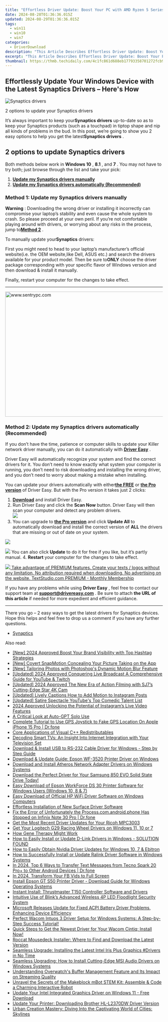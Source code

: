```yaml
---
title: "Effortless Driver Update: Boost Your PC with AMD Ryzen 5 Series (Ryzen 5 2600) Graphics Software"
date: 2024-08-28T01:36:36.015Z
updated: 2024-08-29T01:36:36.015Z
tags:
  - win11
  - win10
  - win7
categories:
  - DriverDownload
description: "This Article Describes Effortless Driver Update: Boost Your PC with AMD Ryzen 5 Series (Ryzen 5 2600) Graphics Software"
excerpt: "This Article Describes Effortless Driver Update: Boost Your PC with AMD Ryzen 5 Series (Ryzen 5 2600) Graphics Software"
thumbnail: https://thmb.techidaily.com/4c1fc861d688eb17793358701272fcb990bfc951646524d04a51586ab07132c7.jpg
---
```


## Effortlessly Update Your Windows Device with the Latest Synaptics Drivers – Here's How

![Synaptics drivers ](https://images.drivereasy.com/wp-content/uploads/2018/12/img_5c048f1b435b6.jpg)

 2 options to update your Synaptics drivers

 It’s always important to keep your**Synaptics drivers** up-to-date so as to keep your Synaptics products (such as a touchpad) in tiptop shape and nip all kinds of problems in the bud. In this post, we’re going to show you 2 easy options to help you get the latest**Synaptics drivers** .

## 2 options to update Synaptics drivers

 Both methods below work in **Windows 10** , **8.1** , and **7** . You may not have to try both; just browse through the list and take your pick:

1. [**Update my Synaptics drivers manually**](https://tools.techidaily.com/drivereasy/download/)
2. [**Update my Synaptics drivers automatically (Recommended)**](https://tools.techidaily.com/drivereasy/download/)

### **Method 1: Update my Synaptics drivers manually**

**Warning** : Downloading the wrong driver or installing it incorrectly can compromise your laptop’s stability and even cause the whole system to crash. So please proceed at your own peril. If you’re not comfortable playing around with drivers, or worrying about any risks in the process, jump to[**Method 2**](https://tools.techidaily.com/drivereasy/download/) .

 To manually update your**Synaptics** drivers:

 First you might need to head to your laptop’s manufacturer’s official website(i.e. the OEM website,like Dell, ASUS etc.) and search the drivers available for your product model. Then  be sure to**ONLY** choose the driver package corresponding with your specific flavor of Windows version and then download & install it manually.

 Finally, restart your computer for the changes to take effect.  

---

<!-- affiliate ads begin -->
<a href="https://sentrypc.7eer.net/c/5597632/398453/3022" target="_top" id="398453"><img src="//a.impactradius-go.com/display-ad/3022-398453" border="0" alt="www.sentrypc.com" width="580" height="400"/></a><img height="0" width="0" src="https://sentrypc.7eer.net/i/5597632/398453/3022" style="position:absolute;visibility:hidden;" border="0" />
<!-- affiliate ads end -->
### **Method 2: Update my Synaptics drivers automatically (Recommended)**

 If you don’t have the time, patience or computer skills to update your Killer network  driver manually, you can do it automatically with **[Driver Easy](https://tools.techidaily.com/drivereasy/download/)**  .

 Driver Easy will automatically recognize your system and find the correct drivers for it. You don’t need to know exactly what system your computer is running, you don’t need to risk downloading and installing the wrong driver, and you don’t need to worry about making a mistake when installing.

 You can update your drivers automatically with either[**the FREE**](https://tools.techidaily.com/drivereasy/download/) or **[the Pro version](https://tools.techidaily.com/drivereasy/download/)**  of Driver Easy. But with the Pro version it takes just 2 clicks:

1. [**Download**](https://tools.techidaily.com/drivereasy/download/)  and install Driver Easy.
2. Run Driver Easy and click the **Scan Now** button. Driver Easy will then scan your computer and detect any problem drivers.  
![](https://images.drivereasy.com/wp-content/uploads/2018/07/img_5b5aefd675a7c.jpg)
3. You can upgrade to **[the Pro version](https://tools.techidaily.com/drivereasy/download/)**  and click **Update All** to automatically download and install the correct version of **ALL**  the drivers that are missing or out of date on your system.  
<!-- affiliate ads begin -->
<a href="https://store.bitdefender.com/affiliate.php?ACCOUNT=BITLATIN&AFFILIATE=108875&PATH=http%3A%2F%2Fwww.bitdefender.com%2Fbusiness%3FAFFILIATE%3D108875%26RESOURCE%3D30%2525%2BOff%2Ball%2BGravityZone%2BProducts"><img src="https://www.bitdefender.com/content/dam/bitdefender/business/campaign/1200X628.png" border="0"></a>
<!-- affiliate ads end -->
![](https://images.drivereasy.com/wp-content/uploads/2018/10/img_5bb5bf49744f0.jpg) You can also click **Update** to do it for free if you like, but it’s partly manual.
4. **Restart**   your computer for the changes to take effect.
<!-- affiliate ads begin -->
<a href="https://secure.textstudio.com/order/checkout.php?PRODS=35633281&QTY=1&AFFILIATE=108875&CART=1"> <img src="https://secure.avangate.com/images/merchant/d6eb8222c9718486bdabce8b897380f7/products/2_premium-icon.png" border="0"> Take advantage of PREMIUM features. 
Create your texts / logos without any limitation. 
No attribution required when downloading. 
No advertising on the website. 
 TextStudio.com  PREMIUM - Monthly Membership</a>
<!-- affiliate ads end -->

 If you have any problems while using **Driver Easy** , feel free to contact our support team at **<support@drivereasy.com>** . Be sure to attach **the URL of this article** if needed for more expedient and efficient guidance.

---

 There you go – 2 easy ways to get the latest drivers for Synaptics devices. Hope this helps and feel free to drop us a comment if you have any further questions.

* [Synaptics](https://tools.techidaily.com/drivereasy/download/)

<ins class="adsbygoogle"
     style="display:block"
     data-ad-format="autorelaxed"
     data-ad-client="ca-pub-7571918770474297"
     data-ad-slot="1223367746"></ins>



<ins class="adsbygoogle"
     style="display:block"
     data-ad-client="ca-pub-7571918770474297"
     data-ad-slot="8358498916"
     data-ad-format="auto"
     data-full-width-responsive="true"></ins>

<span class="atpl-alsoreadstyle">Also read:</span>
<div><ul>
<li><a href="https://instagram-videos.techidaily.com/new-2024-approved-boost-your-brand-visibility-with-top-hashtag-strategies/"><u>[New] 2024 Approved  Boost Your Brand Visibility with Top Hashtag Strategies</u></a></li>
<li><a href="https://snapchat-videos.techidaily.com/new-covert-snapmotion-concealing-your-picture-taking-on-the-app/"><u>[New] Covert SnapMotion  Concealing Your Picture Taking on the App</u></a></li>
<li><a href="https://some-tips.techidaily.com/new-tailoring-photos-with-photoshops-dynamic-motion-blur-feature/"><u>[New] Tailoring Photos with Photoshop's Dynamic Motion Blur Feature</u></a></li>
<li><a href="https://remote-screen-capture.techidaily.com/updated-2024-approved-conquering-live-broadcast-a-comprehensive-guide-for-youtube-and-twitch/"><u>[Updated] 2024 Approved  Conquering Live Broadcast  A Comprehensive Guide for YouTube & Twitch</u></a></li>
<li><a href="https://article-helps.techidaily.com/updated-2024-approved-the-new-era-of-action-filming-with-sj7s-cutting-edge-star-4k-cam/"><u>[Updated] 2024 Approved  The New Era of Action Filming with SJ7’s Cutting-Edge Star 4K Cam</u></a></li>
<li><a href="https://extra-approaches.techidaily.com/updated-lively-captions-how-to-add-motion-to-instagram-posts/"><u>[Updated] Lively Captions  How to Add Motion to Instagram Posts</u></a></li>
<li><a href="https://facebook-record-videos.techidaily.com/updated-satire-spectacle-youtubes-top-comedic-talent-list/"><u>[Updated] Satire Spectacle  YouTube's Top Comedic Talent List</u></a></li>
<li><a href="https://instagram-video-recordings.techidaily.com/2024-approved-unlocking-the-potential-of-instagrams-live-video-features/"><u>2024 Approved  Unlocking the Potential of Instagram’s Live Video Features</u></a></li>
<li><a href="https://tech-hub.techidaily.com/a-critical-look-at-auto-gpt-solo-use/"><u>A Critical Look at Auto-GPT Solo Use</u></a></li>
<li><a href="https://fake-location.techidaily.com/complete-tutorial-to-use-gps-joystick-to-fake-gps-location-on-apple-iphone-15-pro-drfone-by-drfone-virtual-ios/"><u>Complete Tutorial to Use GPS Joystick to Fake GPS Location On Apple iPhone 15 Pro | Dr.fone</u></a></li>
<li><a href="https://win11-tips.techidaily.com/core-applications-of-visual-cplusplus-redistributables/"><u>Core Applications of Visual C++ Redistributables</u></a></li>
<li><a href="https://tech-renaissance.techidaily.com/decoding-smart-tvs-an-insight-into-internet-integration-with-your-television-set/"><u>Decoding Smart TVs: An Insight Into Internet Integration with Your Television Set</u></a></li>
<li><a href="https://win-dash.techidaily.com/download-and-install-usb-to-rs-232-cable-driver-for-windows-step-by-step-guide/"><u>Download & Install USB to RS-232 Cable Driver for Windows - Step by Step Guide</u></a></li>
<li><a href="https://win-dash.techidaily.com/download-and-update-guide-epson-wf-3520-printer-driver-on-windows/"><u>Download & Update Guide: Epson WF-3520 Printer Driver on Windows</u></a></li>
<li><a href="https://win-dash.techidaily.com/download-and-install-atheros-network-adapter-drivers-on-windows-systems/"><u>Download and Install Atheros Network Adapter Drivers on Windows Systems</u></a></li>
<li><a href="https://win-dash.techidaily.com/download-the-perfect-driver-for-your-samsung-850-evo-solid-state-drive-today/"><u>Download the Perfect Driver for Your Samsung 850 EVO Solid State Drive Today!</u></a></li>
<li><a href="https://win-dash.techidaily.com/easy-download-of-epson-workforce-ds-30-printer-software-for-windows-users-windows-10-8-and-7/"><u>Easy Download of Epson WorkForce DS 30 Printer Software for Windows Users (Windows 10, 8 & 7)</u></a></li>
<li><a href="https://win-dash.techidaily.com/easy-download-of-official-hp-wifi-driver-software-on-windows-computers/"><u>Easy Download of Official HP WiFi Driver Software on Windows Computers</u></a></li>
<li><a href="https://win-dash.techidaily.com/effortless-installation-of-new-surface-driver-software/"><u>Effortless Installation of New Surface Driver Software</u></a></li>
<li><a href="https://howto.techidaily.com/fix-the-error-of-unfortunately-the-processcomandroidphone-has-stopped-on-infinix-note-30-pro-drfone-by-drfone-fix-android-problems-fix-android-problems/"><u>Fix the Error of Unfortunately the Process.com.android.phone Has Stopped on Infinix Note 30 Pro | Dr.fone</u></a></li>
<li><a href="https://win-dash.techidaily.com/get-the-most-recent-driver-updates-for-your-ricoh-mpc3003/"><u>Get the Most Recent Driver Updates for Your Ricoh MPC3003</u></a></li>
<li><a href="https://win-dash.techidaily.com/get-your-logitech-g29-racing-wheel-drivers-on-windows-11-10-or-7/"><u>Get Your Logitech G29 Racing Wheel Drivers on Windows 11, 10 or 7</u></a></li>
<li><a href="https://win-dash.techidaily.com/1722970249419-how-gene-therapy-might-work/"><u>How Gene Therapy Might Work</u></a></li>
<li><a href="https://win-dash.techidaily.com/1722971281702-how-to-easily-install-or-update-d-link-drivers-in-windows-solution-found/"><u>How to Easily Install or Update D-Link Drivers in Windows - SOLUTION FOUND</u></a></li>
<li><a href="https://win-dash.techidaily.com/how-to-easily-obtain-nvidia-driver-updates-for-windows-10-7-and-ebitron/"><u>How to Easily Obtain Nvidia Driver Updates for Windows 10, 7 & Ebitron</u></a></li>
<li><a href="https://win-dash.techidaily.com/how-to-successfully-install-or-update-ralink-driver-software-in-windows-systems/"><u>How to Successfully Install or Update Ralink Driver Software in Windows Systems</u></a></li>
<li><a href="https://android-transfer.techidaily.com/in-2024-top-6-ways-to-transfer-text-messages-from-tecno-spark-20-proplus-to-other-android-devices-drfone-by-drfone-transfer-from-android-transfer-from-android/"><u>In 2024, Top 6 Ways to Transfer Text Messages from Tecno Spark 20 Pro+ to Other Android Devices | Dr.fone</u></a></li>
<li><a href="https://facebook-video-recording.techidaily.com/in-2024-transform-your-fb-vids-to-full-screen/"><u>In 2024, Transform Your FB Vids to Full Screen</u></a></li>
<li><a href="https://win-dash.techidaily.com/install-epson-gt-s50-printer-driver-download-guide-for-windows-operating-systems/"><u>Install Epson GT S50 Printer Driver - Download Guide for Windows Operating Systems</u></a></li>
<li><a href="https://win-dash.techidaily.com/instant-install-thrustmaster-t150-controller-software-and-drivers/"><u>Instant Install: Thrustmaster T150 Controller Software and Drivers</u></a></li>
<li><a href="https://buynow-help.techidaily.com/intuitive-use-of-blinks-advanced-wireless-4p-led-floodlight-security-system/"><u>Intuitive Use of Blink’s Advanced Wireless 4P LED Floodlight Security System</u></a></li>
<li><a href="https://win-dash.techidaily.com/microsoft-releases-update-for-fixed-acpi-battery-driver-problems-enhancing-device-efficiency/"><u>Microsoft Releases Update for Fixed ACPI Battery Driver Problems, Enhancing Device Efficiency</u></a></li>
<li><a href="https://win-dash.techidaily.com/perfect-wacom-intuos-3-driver-setup-for-windows-systems-a-step-by-step-success-tutorial/"><u>Perfect Wacom Intuos 3 Driver Setup for Windows Systems: A Step-by-Step Success Tutorial!</u></a></li>
<li><a href="https://win-dash.techidaily.com/1722963795475-quick-steps-to-get-the-newest-driver-for-your-wacom-cintiq-install-now/"><u>Quick Steps to Get the Newest Driver for Your Wacom Cintiq: Install Now!</u></a></li>
<li><a href="https://win-dash.techidaily.com/roccat-mousedeck-installer-where-to-find-and-download-the-latest-version/"><u>Roccat Mousedeck Installer: Where to Find and Download the Latest Version</u></a></li>
<li><a href="https://win-dash.techidaily.com/seamless-upgrade-installing-the-latest-intel-iris-plus-graphics-drivers-in-no-time/"><u>Seamless Upgrade: Installing the Latest Intel Iris Plus Graphics #Drivers in No Time</u></a></li>
<li><a href="https://win-dash.techidaily.com/seamless-upgrading-how-to-install-cutting-edge-msi-audio-drivers-on-windows-systems/"><u>Seamless Upgrading: How to Install Cutting-Edge MSI Audio Drivers on Windows Systems</u></a></li>
<li><a href="https://tech-renaissance.techidaily.com/understanding-overwatchs-buffer-management-feature-and-its-impact-on-streaming-quality/"><u>Understanding Overwatch's Buffer Management Feature and Its Impact on Streaming Quality</u></a></li>
<li><a href="https://win-dash.techidaily.com/unravel-the-secrets-of-the-makeblock-mbot-stem-kit-assemble-and-code-a-charming-interactive-robot/"><u>Unravel the Secrets of the Makeblock mBot STEM Kit: Assemble & Code a Charming Interactive Robot</u></a></li>
<li><a href="https://win-dash.techidaily.com/update-your-intel-integrated-graphics-driver-on-windows-11-free-download/"><u>Update Your Intel Integrated Graphics Driver on Windows 11 - Free Download</u></a></li>
<li><a href="https://win-dash.techidaily.com/update-your-printer-downloading-brother-hl-l2370dw-driver-version/"><u>Update Your Printer: Downloading Brother HL-L2370DW Driver Version</u></a></li>
<li><a href="https://win-dash.techidaily.com/urban-creation-mastery-diving-into-the-captivating-world-of-cities-skylines/"><u>Urban Creation Mastery: Diving Into the Captivating World of Cities: Skylines</u></a></li>
</ul></div>
